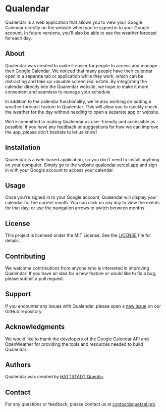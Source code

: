# Qualendar

Qualendar is a web application that allows you to view your Google Calendar directly on the website when you're signed in to your Google account. In future versions, you'll also be able to see the weather forecast for each day.

## About

Qualendar was created to make it easier for people to access and manage their Google Calendar. We noticed that many people have their calendar open in a separate tab or application while they work, which can be distracting and take up valuable screen real estate. By integrating the calendar directly into the Qualendar website, we hope to make it more convenient and seamless to manage your schedule.

In addition to the calendar functionality, we're also working on adding a weather forecast feature to Qualendar. This will allow you to quickly check the weather for the day without needing to open a separate app or website.

We're committed to making Qualendar as user-friendly and accessible as possible. If you have any feedback or suggestions for how we can improve the app, please don't hesitate to let us know!

## Installation

Qualendar is a web-based application, so you don't need to install anything on your computer. Simply go to the website [qualendar.vercel.app](https://qualendar.vercel.app/) and sign in with your Google account to access your calendar.

## Usage

Once you're signed in to your Google account, Qualendar will display your calendar for the current month. You can click on any day to view the events for that day, or use the navigation arrows to switch between months.

## License

This project is licensed under the MIT License. See the [LICENSE](https://github.com/Quetzal-Master/Qualendar/blob/main/LICENCE) file for details.

## Contributing

We welcome contributions from anyone who is interested in improving Qualendar! If you have an idea for a new feature or would like to fix a bug, please submit a pull request.

## Support

If you encounter any issues with Qualendar, please open a [new issue](https://github.com/Quetzal-Master/Qualendar/issues) on our GitHub repository.

## Acknowledgments

We would like to thank the developers of the Google Calendar API and OpenWeather for providing the tools and resources needed to build Qualendar.

## Authors

Qualendar was created by [HATTSTADT Quentin](https://github.com/HattstadtQuentin).

## Contact

For any questions or feedback, please contact us at [contact@quetzal.pro](mailto:contact@quetzal.pro).
